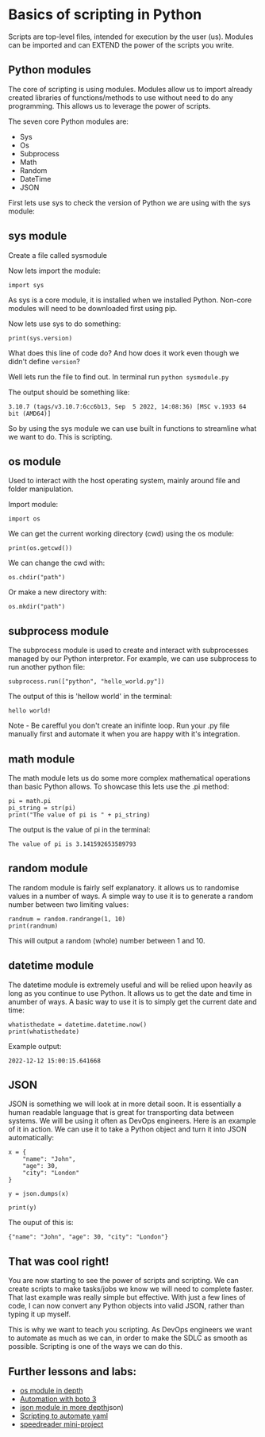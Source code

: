 # Basics of scripting in Python

Scripts are top-level files, intended for execution by the user (us). Modules can be imported and can EXTEND the power of the scripts you write.

## Python modules

The core of scripting is using modules. Modules allow us to import already created libraries of functions/methods to use without need to do any programming. This allows us to leverage the power of scripts.

The seven core Python modules are:

* Sys
* Os
* Subprocess
* Math
* Random
* DateTime
* JSON

First lets use sys to check the version of Python we are using with the sys module:

## sys module

Create a file called sysmodule

Now lets import the module:

```
import sys
```

As sys is a core module, it is installed when we installed Python. Non-core modules will need to be downloaded first using pip.

Now lets use sys to do something:

```
print(sys.version)
```
What does this line of code do? And how does it work even though we didn't define `version`?

Well lets run the file to find out. In terminal run `python sysmodule.py`

The output should be something like:

```
3.10.7 (tags/v3.10.7:6cc6b13, Sep  5 2022, 14:08:36) [MSC v.1933 64 bit (AMD64)]
```

So by using the sys module we can use built in functions to streamline what we want to do. This is scripting.

## os module

Used to interact with the host operating system, mainly around file and folder manipulation.

Import module:

```
import os
```

We can get the current working directory (cwd) using the os module:

```
print(os.getcwd())
```

We can change the cwd with:

```
os.chdir("path")
```

Or make a new directory with:

```
os.mkdir("path")
```

## subprocess module

The subprocess module is used to create and interact with subprocesses managed by our Python interpretor. For example, we can use subprocess to run another python file:

```
subprocess.run(["python", "hello_world.py"])
```

The output of this is 'hellow world' in the terminal:

```
hello world!
```

Note - Be carefful you don't create an inifinte loop. Run your .py file manually first and automate it when you are happy with it's integration.

## math module

The math module lets us do some more complex mathematical operations than basic Python allows. To showcase this lets use the .pi method:

```
pi = math.pi
pi_string = str(pi)
print("The value of pi is " + pi_string)
```

The output is the value of pi in the terminal:

```
The value of pi is 3.141592653589793
```

## random module

The random module is fairly self explanatory. it allows us to randomise values in a number of ways. 
A simple way to use it is to generate a random number between two limiting values:

```
randnum = random.randrange(1, 10)
print(randnum)
```

This will output a random (whole) number between 1 and 10.

## datetime module

The datetime module is extremely useful and will be relied upon heavily as long as you continue to use Python. It allows us to get the date and time in anumber of ways. A basic way to use it is to simply get the current date and time:

```
whatisthedate = datetime.datetime.now()
print(whatisthedate)
```

Example output:

```
2022-12-12 15:00:15.641668
```

## JSON

JSON is something we will look at in more detail soon. It is essentially a human readable language that is great for transporting data between systems. We will be using it often as DevOps engineers. Here is an example of it in action. We can use it to take a Python object and turn it into JSON automatically:

```
x = {
    "name": "John",
    "age": 30,
    "city": "London"
}

y = json.dumps(x)

print(y)

```

The ouput of this is:

```
{"name": "John", "age": 30, "city": "London"}
```

## That was cool right!

You are now starting to see the power of scripts and scripting. We can create scripts to make tasks/jobs we know we will need to complete faster. That last example was really simple but effective. With just a few lines of code, I can now convert any Python objects into valid JSON, rather than typing it up myself.

This is why we want to teach you scripting. As DevOps engineers we want to automate as much as we can, in order to make the SDLC as smooth as possible. Scripting is one of the ways we can do this. 

## Further lessons and labs:

* [os module in depth](https://github.com/LSF970/python_scripting/tree/main/labs/01_os)
* [Automation with boto 3](https://github.com/LSF970/python_scripting/tree/main/labs/04_boto3)
* [json module in more depth](https://github.com/LSF970/python_scripting/tree/main/labs/02)json)
* [Scripting to automate yaml](https://github.com/LSF970/python_scripting/tree/main/labs/03_yaml)
* [speedreader mini-project](https://github.com/LSF970/python_scripting/tree/main/labs/05_speedreader) 

